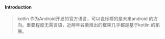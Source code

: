#### Introduction

> kotlin 作为Android开发的官方语言，可以说标榜的是未来android 的方向。重要程度无需言语，近两年谷歌推出的框架几乎都是基于kotlin 的拓展。

